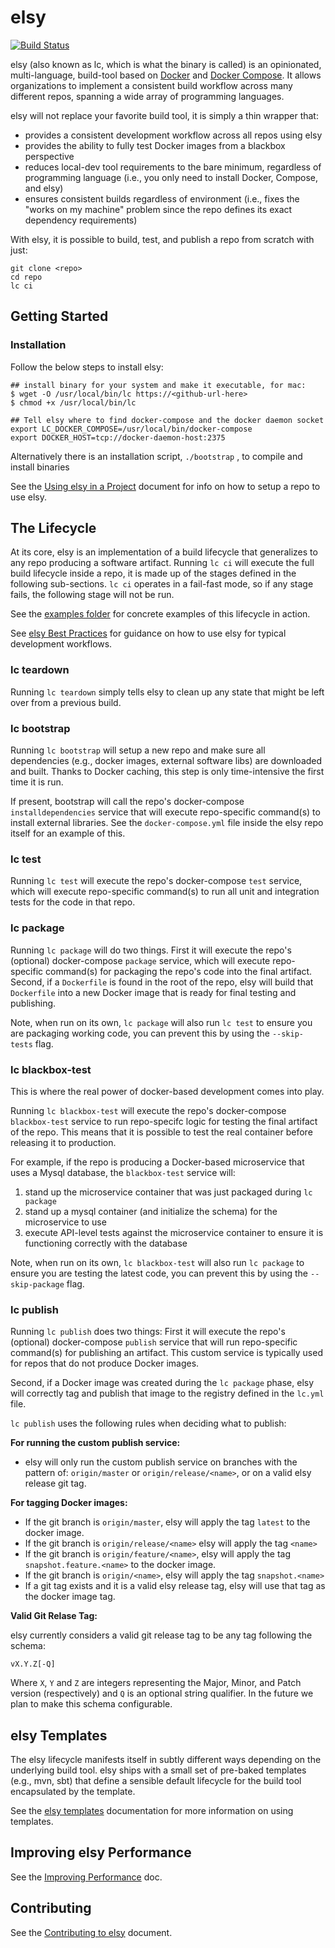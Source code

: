 # elsy

[![Build Status](https://travis-ci.org/cisco/elsy.svg?branch=master)](https://travis-ci.org/cisco/elsy)

elsy (also known as lc, which is what the binary is called) is an opinionated,
multi-language, build-tool based on
[Docker](https://github.com/docker/docker) and [Docker
Compose](https://github.com/docker/compose). It allows organizations to
implement a consistent build workflow across many different repos, spanning a
wide array of programming languages.

elsy will not replace your favorite build tool, it is simply a thin wrapper that:

- provides a consistent development workflow across all repos using elsy
- provides the ability to fully test Docker images from a blackbox perspective
- reduces local-dev tool requirements to the bare minimum, regardless of programming
language (i.e., you only need to install Docker, Compose, and elsy)
- ensures consistent builds regardless of environment (i.e., fixes the "works on
my machine" problem since the repo defines its exact dependency requirements)

With elsy, it is possible to build, test, and publish a repo from scratch with just:

```
git clone <repo>
cd repo
lc ci
```

## Getting Started

### Installation

Follow the below steps to install elsy:

```
## install binary for your system and make it executable, for mac:
$ wget -O /usr/local/bin/lc https://<github-url-here>
$ chmod +x /usr/local/bin/lc

## Tell elsy where to find docker-compose and the docker daemon socket
export LC_DOCKER_COMPOSE=/usr/local/bin/docker-compose
export DOCKER_HOST=tcp://docker-daemon-host:2375

```
Alternatively there is an installation script, `./bootstrap` , to compile and install binaries

See the [Using elsy in a Project](docs/configuringlcrepo.md) document for
info on how to setup a repo to use elsy.

## The Lifecycle
At its core, elsy is an implementation of a build lifecycle that generalizes to
any repo producing a software artifact. Running `lc ci` will execute the
full build lifecycle inside a repo, it is made up of the stages defined in the
following sub-sections. `lc ci` operates in a fail-fast mode, so if any stage
fails, the following stage will not be run.

See the [examples folder](./examples/README.md) for concrete examples of this
lifecycle in action.

See [elsy Best Practices](docs/bestpractices.md) for guidance on how to use elsy
for typical development workflows.

### lc teardown
Running `lc teardown` simply tells elsy to clean up any state that might be left
over from a previous build.

### lc bootstrap
Running `lc bootstrap` will setup a new repo and make sure all dependencies
(e.g., docker images, external software libs) are downloaded and built. Thanks
to Docker caching, this step is only time-intensive the first time it is run.

If present, bootstrap will call the repo's docker-compose `installdependencies`
service that will execute repo-specific command(s) to install external
libraries. See the `docker-compose.yml` file inside the elsy repo itself for an
example of this.

### lc test
Running `lc test` will execute the repo's docker-compose `test` service, which will
execute repo-specific command(s) to run all unit and integration tests for the
code in that repo.

### lc package

Running `lc package` will do two things. First it will execute the repo's (optional)
docker-compose `package` service, which will execute repo-specific command(s) for packaging
the repo's code into the final artifact. Second, if a `Dockerfile` is found in
the root of the repo, elsy will build that `Dockerfile` into a new Docker image that
is ready for final testing and publishing.

Note, when run on its own, `lc package` will also run `lc test` to
ensure you are packaging working code, you can prevent this by using the
`--skip-tests` flag.

### lc blackbox-test
This is where the real power of docker-based development comes into play.

Running `lc blackbox-test` will execute the repo's docker-compose
`blackbox-test` service to run repo-specifc logic for testing the final
artifact of the repo. This means that it is possible to test the real container
before releasing it to production.

For example, if the repo is producing a Docker-based microservice that uses a Mysql
database, the `blackbox-test` service will:

1. stand up the microservice container that was just packaged during `lc package`
1. stand up a mysql container (and initialize the schema) for the microservice to use
1. execute API-level tests against the microservice container to ensure it is
functioning correctly with the database

Note, when run on its own, `lc blackbox-test` will also run `lc package` to
ensure you  are testing the latest code, you can prevent this by using the
`--skip-package` flag.

### lc publish
Running `lc publish` does two things: First it will execute the repo's
(optional) docker-compose `publish` service that will run repo-specific
command(s) for publishing an artifact. This custom service is typically used for
repos that do not produce Docker images.

Second, if a Docker image was created during the `lc package` phase, elsy will
correctly tag and publish that image to the registry defined in the `lc.yml`
file.

`lc publish` uses the following rules when deciding what to publish:

**For running the custom publish service:**

- elsy will only run the custom publish service on branches with the pattern of:
`origin/master` or `origin/release/<name>`, or on a valid elsy release git tag.

**For tagging Docker images:**

- If the git branch is `origin/master`, elsy will apply the tag `latest` to the
docker image.
- If the git branch is `origin/release/<name>` elsy will apply the tag `<name>`
- If the git branch is `origin/feature/<name>`, elsy will apply the tag
`snapshot.feature.<name>` to the docker image.
- If the git branch is `origin/<name>`, elsy will apply the tag `snapshot.<name>`
- If a git tag exists and it is a valid elsy release tag, elsy will use that tag as
the docker image tag.

**Valid Git Relase Tag:**

elsy currently considers a valid git release tag to be any tag following the
schema:

`vX.Y.Z[-Q]`

Where `X`, `Y` and `Z` are integers representing the Major, Minor, and Patch
version (respectively) and `Q` is an optional string qualifier. In the future we
plan to make this schema configurable.

## elsy Templates

The elsy lifecycle manifests itself in subtly different ways depending on the
underlying build tool. elsy ships with a small set of pre-baked templates (e.g.,
mvn, sbt) that define a sensible default lifecycle for the build tool
encapsulated by the template.

See the [elsy templates](./docs/templates.md) documentation for more information
on using templates.

## Improving elsy Performance

See the [Improving Performance](docs/improving-performance.md) doc.

## Contributing

See the [Contributing to elsy](docs/contributing.md) document.
